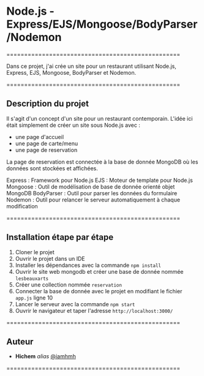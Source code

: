 # Node.js - Express/EJS/Mongoose/BodyParser/Nodemon
=================================================

Dans ce projet, j'ai crée un site pour un restaurant utilisant Node.js, Express, EJS, Mongoose, BodyParser et Nodemon.

=================================================

## Description du projet

Il s'agit d'un concept d'un site pour un restaurant contemporain. L'idée ici était simplement de créer un site sous Node.js avec :
- une page d'accueil
- une page de carte/menu
- une page de reservation

La page de reservation est connectée à la base de donnée MongoDB où les données sont stockées et affichées.

Express : Framework pour Node.js
EJS : Moteur de template pour Node.js
Mongoose : Outil de modélisation de base de donnée orienté objet MongoDB
BodyParser : Outil pour parser les données du formulaire
Nodemon : Outil pour relancer le serveur automatiquement à chaque modification

=================================================

## Installation étape par étape

1. Cloner le projet
2. Ouvrir le projet dans un IDE
3. Installer les dépendances avec la commande `npm install`
4. Ouvrir le site web mongodb et créer une base de donnée nommée `lesbeauxarts`
5. Créer une collection nommée `reservation`
6. Connecter la base de donnée avec le projet en modifiant le fichier `app.js` ligne 10
7. Lancer le serveur avec la commande `npm start`
8. Ouvrir le navigateur et taper l'adresse `http://localhost:3000/`

=================================================

## Auteur
* **Hichem** _alias_ [@iamhmh](https://github.com/iamhmh)

=================================================